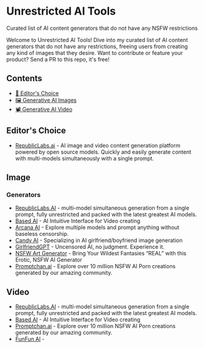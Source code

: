 # Unrestricted AI Tools
Curated list of AI content generators that do not have any NSFW restrictions

Welcome to Unrestricted AI Tools! Dive into my curated list of AI content generators that do not have any restrictions, freeing users from creating any kind of images that they desire. Want to contribute or feature your product? Send a PR to this repo, it's free! 

## Contents

- [🌟 Editor's Choice](#editors-choice)
- [🖼️ Generative AI Images ](#image)
- [📽️ Generative AI Video](#video)


## Editor's Choice

- [RepublicLabs.ai](https://republiclabs.ai) - AI image and video content generation platform powered by open source models. Quickly and easily generate content with multi-models simultaneously with a single prompt.

## Image 

### Generators

- [RepublicLabs.AI](https://republiclabs.ai/) - multi-model simultaneous generation from a single prompt, fully unrestricted and packed with the latest greatest AI models.
- [Based AI](https://www.basedlabs.ai/) - AI Intuitive Interface for Video creating
- [Arcana AI](https://www.arcanalabs.ai) - Explore multiple models and prompt anything without baseless censorship.
- [Candy AI](https://candy.ai) - Specializing in AI girlfriend/boyfriend image generation
- [GirlfriendGPT](https://www.gptgirlfriend.online) - Uncensored AI, no judgment. Experience it.
- [NSFW Art Generator](https://www.nsfwartgenerator.ai) - Bring Your Wildest Fantasies “REAL” with this Erotic, NSFW AI Generator
- [Promptchan.ai](https://promptchan.ai/) - Explore over 10 million NSFW AI Porn creations generated by our amazing community.

## Video

- [RepublicLabs.AI](https://republiclabs.ai/) - multi-model simultaneous generation from a single prompt, fully unrestricted and packed with the latest greatest AI models.
- [Based AI](https://www.basedlabs.ai/) - AI Intuitive Interface for Video creating
- [Promptchan.ai](https://promptchan.ai/) - Explore over 10 million NSFW AI Porn creations generated by our amazing community.
- [FunFun AI](https://www.funfun.ai) - 


